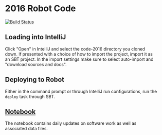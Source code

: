 # 2016 Robot Code
[![Build Status](https://travis-ci.com/Team846/code-2016.svg?token=e7YDwRtDYquxTJtrWRJy&branch=master)](https://travis-ci.com/Team846/code-2016)

## Loading into IntelliJ
Click "Open" in IntelliJ and select the code-2016 directory you cloned down. If presented with a choice of how to import the project, import it as an SBT project. In the import settings make sure to select auto-import and "download sources and docs".

## Deploying to Robot
Either in the command prompt or through IntelliJ run configurations, run the `deploy` task through SBT.

## [Notebook](notebook)
The notebook contains daily updates on software work as well as associated data files.
